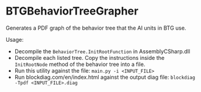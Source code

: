 # BTGBehaviorTreeGrapher

Generates a PDF graph of the behavior tree that the AI units in BTG use.

Usage: 
* Decompile the `BehaviorTree.InitRootFunction` in AssemblyCSharp.dll
* Decompile each listed tree. Copy the instructions inside the `InitRootNode` method of the behavior tree into a file. 
* Run this utility against the file: `main.py -i <INPUT_FILE>`
* Run blockdiag.com/en/index.html against the output diag file: `blockdiag -Tpdf <INPUT_FILE>.diag`
